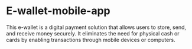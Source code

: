 # E-wallet-mobile-app
This e-wallet is a digital payment solution that allows users to store, send, and receive money securely. It eliminates the need for physical cash or cards by enabling transactions through mobile devices or computers.
